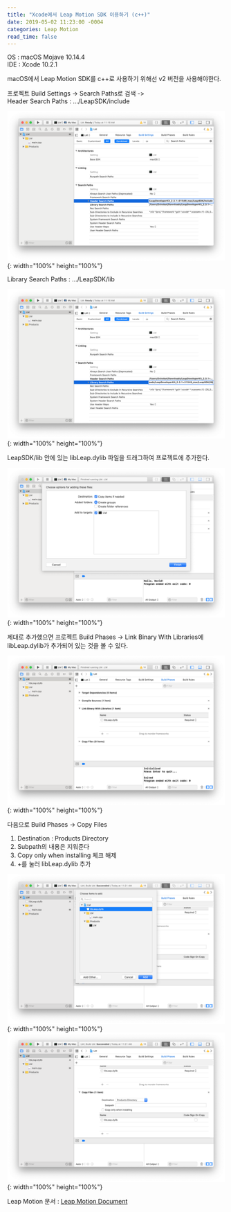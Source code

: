 ```yaml
---
title: "Xcode에서 Leap Motion SDK 이용하기 (c++)"
date: 2019-05-02 11:23:00 -0004
categories: Leap Motion
read_time: false
---
```


OS : macOS Mojave 10.14.4  
IDE : Xcode 10.2.1

macOS에서 Leap Motion SDK를 c++로 사용하기 위해선 v2 버전을 사용해야한다.

프로젝트 Build Settings -> Search Paths로 검색 ->  
Header Search Paths : .../LeapSDK/include

![이미지를 불러오지 못하였습니다.](/assets/images/20190502/3.png){: width="100%" height="100%"}

Library Search Paths : .../LeapSDK/lib

![이미지를 불러오지 못하였습니다.](/assets/images/20190502/4.png){: width="100%" height="100%"}

LeapSDK/lib 안에 있는 libLeap.dylib 파일을 드래그하여 프로젝트에 추가한다.

![이미지를 불러오지 못하였습니다.](/assets/images/20190502/6.png){: width="100%" height="100%"}

제대로 추가했으면 프로젝트 Build Phases -> Link Binary With Libraries에 libLeap.dylib가 추가되어 있는 것을 볼 수 있다.

![이미지를 불러오지 못하였습니다.](/assets/images/20190502/7.png){: width="100%" height="100%"}

다음으로 Build Phases -> Copy Files

1. Destination : Products Directory
2. Subpath의 내용은 지워준다
3. Copy only when installing 체크 해제
4. +를 눌러 libLeap.dylib 추가

![이미지를 불러오지 못하였습니다.](/assets/images/20190502/8.png){: width="100%" height="100%"}
![이미지를 불러오지 못하였습니다.](/assets/images/20190502/9.png){: width="100%" height="100%"}

Leap Motion 문서 : [Leap Motion Document](https://developer-archive.leapmotion.com/documentation/v2/cpp/devguide/Project_Setup.html)
